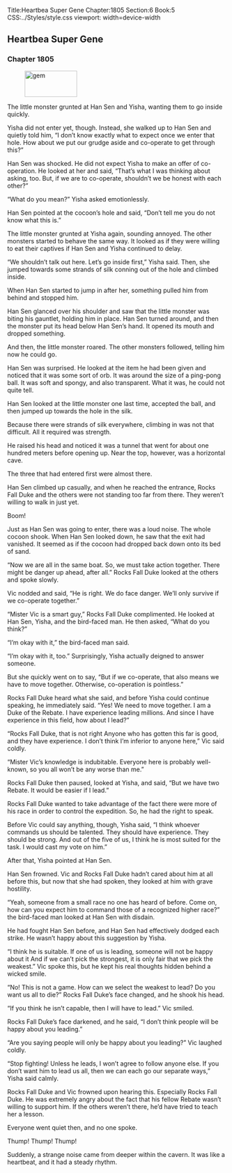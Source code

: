 Title:Heartbea Super Gene 
Chapter:1805 
Section:6 
Book:5 
CSS:../Styles/style.css 
viewport: width=device-width
  
## Heartbea Super Gene
### Chapter 1805 
<figure>
	<img src="../Images/gem.gif" alt="gem" id="gem" width="120" height="60" />
</figure>
  

  
  The little monster grunted at Han Sen and Yisha, wanting them to go inside quickly.

Yisha did not enter yet, though. Instead, she walked up to Han Sen and quietly told him, “I don’t know exactly what to expect once we enter that hole. How about we put our grudge aside and co-operate to get through this?”

Han Sen was shocked. He did not expect Yisha to make an offer of co-operation. He looked at her and said, “That’s what I was thinking about asking, too. But, if we are to co-operate, shouldn’t we be honest with each other?”

“What do you mean?” Yisha asked emotionlessly.

Han Sen pointed at the cocoon’s hole and said, “Don’t tell me you do not know what this is.”

The little monster grunted at Yisha again, sounding annoyed. The other monsters started to behave the same way. It looked as if they were willing to eat their captives if Han Sen and Yisha continued to delay.

“We shouldn’t talk out here. Let’s go inside first,” Yisha said. Then, she jumped towards some strands of silk conning out of the hole and climbed inside.

When Han Sen started to jump in after her, something pulled him from behind and stopped him.

Han Sen glanced over his shoulder and saw that the little monster was biting his gauntlet, holding him in place. Han Sen turned around, and then the monster put its head below Han Sen’s hand. It opened its mouth and dropped something.

And then, the little monster roared. The other monsters followed, telling him now he could go.

Han Sen was surprised. He looked at the item he had been given and noticed that it was some sort of orb. It was around the size of a ping-pong ball. It was soft and spongy, and also transparent. What it was, he could not quite tell.

Han Sen looked at the little monster one last time, accepted the ball, and then jumped up towards the hole in the silk.

Because there were strands of silk everywhere, climbing in was not that difficult. All it required was strength.

He raised his head and noticed it was a tunnel that went for about one hundred meters before opening up. Near the top, however, was a horizontal cave.

The three that had entered first were almost there.

Han Sen climbed up casually, and when he reached the entrance, Rocks Fall Duke and the others were not standing too far from there. They weren’t willing to walk in just yet.

Boom!

Just as Han Sen was going to enter, there was a loud noise. The whole cocoon shook. When Han Sen looked down, he saw that the exit had vanished. It seemed as if the cocoon had dropped back down onto its bed of sand.

“Now we are all in the same boat. So, we must take action together. There might be danger up ahead, after all.” Rocks Fall Duke looked at the others and spoke slowly.

Vic nodded and said, “He is right. We do face danger. We’ll only survive if we co-operate together.”

“Mister Vic is a smart guy,” Rocks Fall Duke complimented. He looked at Han Sen, Yisha, and the bird-faced man. He then asked, “What do you think?”

“I’m okay with it,” the bird-faced man said.

“I’m okay with it, too.” Surprisingly, Yisha actually deigned to answer someone.

But she quickly went on to say, “But if we co-operate, that also means we have to move together. Otherwise, co-operation is pointless.”

Rocks Fall Duke heard what she said, and before Yisha could continue speaking, he immediately said. “Yes! We need to move together. I am a Duke of the Rebate. I have experience leading millions. And since I have experience in this field, how about I lead?”

“Rocks Fall Duke, that is not right Anyone who has gotten this far is good, and they have experience. I don’t think I’m inferior to anyone here,” Vic said coldly.

“Mister Vic’s knowledge is indubitable. Everyone here is probably well-known, so you all won’t be any worse than me.”

Rocks Fall Duke then paused, looked at Yisha, and said, “But we have two Rebate. It would be easier if I lead.”

Rocks Fall Duke wanted to take advantage of the fact there were more of his race in order to control the expedition. So, he had the right to speak.

Before Vic could say anything, though, Yisha said, “I think whoever commands us should be talented. They should have experience. They should be strong. And out of the five of us, I think he is most suited for the task. I would cast my vote on him.”

After that, Yisha pointed at Han Sen.

Han Sen frowned. Vic and Rocks Fall Duke hadn’t cared about him at all before this, but now that she had spoken, they looked at him with grave hostility.

“Yeah, someone from a small race no one has heard of before. Come on, how can you expect him to command those of a recognized higher race?” the bird-faced man looked at Han Sen with disdain.

He had fought Han Sen before, and Han Sen had effectively dodged each strike. He wasn’t happy about this suggestion by Yisha.

“I think he is suitable. If one of us is leading, someone will not be happy about it And if we can’t pick the strongest, it is only fair that we pick the weakest.” Vic spoke this, but he kept his real thoughts hidden behind a wicked smile.

“No! This is not a game. How can we select the weakest to lead? Do you want us all to die?” Rocks Fall Duke’s face changed, and he shook his head.

“If you think he isn’t capable, then I will have to lead.” Vic smiled.

Rocks Fall Duke’s face darkened, and he said, “I don’t think people will be happy about you leading.”

“Are you saying people will only be happy about you leading?” Vic laughed coldly.

“Stop fighting! Unless he leads, I won’t agree to follow anyone else. If you don’t want him to lead us all, then we can each go our separate ways,” Yisha said calmly.

Rocks Fall Duke and Vic frowned upon hearing this. Especially Rocks Fall Duke. He was extremely angry about the fact that his fellow Rebate wasn’t willing to support him. If the others weren’t there, he’d have tried to teach her a lesson.

Everyone went quiet then, and no one spoke.

Thump! Thump! Thump!

Suddenly, a strange noise came from deeper within the cavern. It was like a heartbeat, and it had a steady rhythm.
